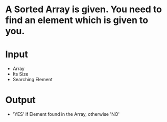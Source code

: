 # A Sorted Array is given. You need to find an element which is given to you.

# Input

- Array
- Its Size
- Searching Element

# Output

- 'YES' if Element found in the Array, otherwise 'NO'

